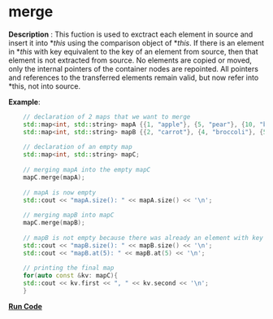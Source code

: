 # merge

**Description** : This fuction is used to exctract each element in source and insert it into **this* using the comparison object of **this*. If there is an element in **this* with key equivalent to the key of an element from source, then that element is not extracted from source. No elements are copied or moved, only the internal pointers of the container nodes are repointed. All pointers and references to the transferred elements remain valid, but now refer into *this, not into source.

**Example**:
```cpp
    // declaration of 2 maps that we want to merge
    std::map<int, std::string> mapA {{1, "apple"}, {5, "pear"}, {10, "banana"}};
    std::map<int, std::string> mapB {{2, "carrot"}, {4, "broccoli"}, {5, "potato"}, {8, "spinach"}};
    
    // declaration of an empty map  
    std::map<int, std::string> mapC;
    
    // merging mapA into the empty mapC
    mapC.merge(mapA);
    
    // mapA is now empty
    std::cout << "mapA.size(): " << mapA.size() << '\n';
    
    // merging mapB into mapC
    mapC.merge(mapB);
    
    // mapB is not empty because there was already an element with key '5' in mapC
    std::cout << "mapB.size(): " << mapB.size() << '\n';
    std::cout << "mapB.at(5): " << mapB.at(5) << '\n';
    
    // printing the final map
    for(auto const &kv: mapC){
    std::cout << kv.first << ", " << kv.second << '\n';
    }
```
**[Run Code](https://wandbox.org/permlink/zgCncad7KFQCrleM)**